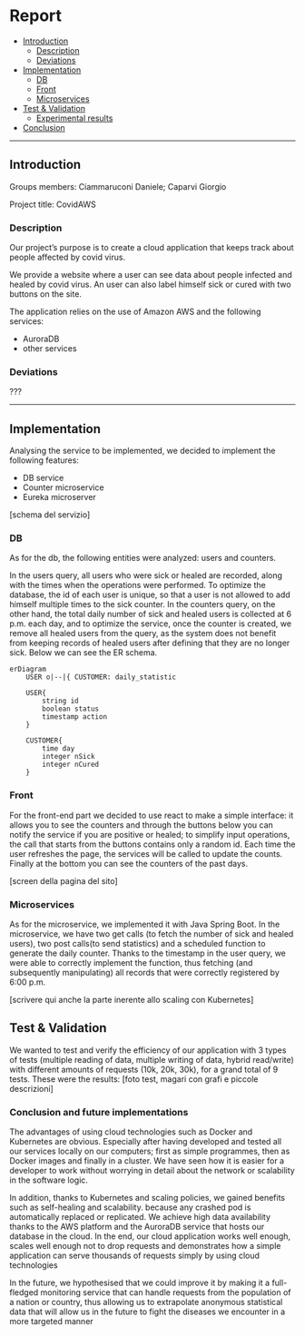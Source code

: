 # Report
  - [Introduction](#introduction)
    - [Description](#description)
    - [Deviations](#deviations)
  - [Implementation](#implementation)
    - [DB](#db)
    - [Front](#front)
    - [Microservices](#microservices)
  - [Test & Validation](#test--validation)
    - [Experimental results](#experimental-results)
  - [Conclusion](#conclusion-and-future-implementations)

---

## Introduction
Groups members: Ciammaruconi Daniele; Caparvi Giorgio

Project title: CovidAWS
### Description
Our project’s purpose is to create a cloud application that keeps track about people affected by covid virus. 

We provide a website where a user can see data about people infected and healed by covid virus. An user can also label himself sick or cured with two buttons on the site.

The application relies on the use of Amazon AWS and the following services: 
   - AuroraDB
   - other services
### Deviations
???

---
## Implementation
Analysing the service to be implemented, we decided to implement the following features: 
   - DB service
   - Counter microservice 
   - Eureka microserver

[schema del servizio]

### DB
As for the db, the following entities were analyzed: users and counters.

In the users query, all users who were sick or healed are recorded, along with the times when the operations were performed. To optimize the database, the id of each user is unique, so that a user is not allowed to add himself multiple times to the sick counter. 
In the counters query, on the other hand, the total daily number of sick and healed users is collected at 6 p.m. each day, and to optimize the service, once the counter is created, we remove all healed users from the query, as the system does not benefit from keeping records of healed users after defining that they are no longer sick. 
Below we can see the ER schema.

```mermaid 
erDiagram 
    USER o|--|{ CUSTOMER: daily_statistic

    USER{
        string id
        boolean status
        timestamp action
    }

    CUSTOMER{
        time day
        integer nSick
        integer nCured
    }
```


### Front
For the front-end part we decided to use react to make a simple interface: it allows you to see the counters and through the buttons below you can notify the service if you are positive or healed; to simplify input operations, the call that starts from the buttons contains only a random id. Each time the user refreshes the page, the services will be called to update the counts. Finally at the bottom you can see the counters of the past days.

[screen della pagina del sito]

### Microservices
As for the microservice, we implemented it with Java Spring Boot. 
In the microservice, we have two get calls (to fetch the number of sick and healed users), two post calls(to send statistics) and a scheduled function to generate the daily counter. Thanks to the timestamp in the user query, we were able to correctly implement the function, thus fetching (and subsequently manipulating) all records that were correctly registered by 6:00 p.m. 

[scrivere qui anche la parte inerente allo scaling con Kubernetes]

## Test & Validation
We wanted to test and verify the efficiency of our application with 3 types of tests (multiple reading of data, multiple writing of data, hybrid read/write) with different amounts of requests (10k, 20k, 30k), for a grand total of 9 tests. These were the results: [foto test, magari con grafi e piccole descrizioni]

### Conclusion and future implementations
The advantages of using cloud technologies such as Docker and Kubernetes are obvious. Especially after having developed and tested all our services locally on our computers; first as simple programmes, then as Docker images and finally in a cluster.
We have seen how it is easier for a developer to work without worrying in detail about the network or scalability in the software logic.

In addition, thanks to Kubernetes and scaling policies, we gained benefits such as self-healing and scalability. because any crashed pod is automatically replaced or replicated.
We achieve high data availability thanks to the AWS platform and the AuroraDB service that hosts our database in the cloud.
In the end, our cloud application works well enough, scales well enough not to drop requests and demonstrates how a simple application can serve thousands of requests simply by using cloud technologies

In the future, we hypothesised that we could improve it by making it a full-fledged monitoring service that can handle requests from the population of a nation or country, thus allowing us to extrapolate anonymous statistical data that will allow us in the future to fight the diseases we encounter in a more targeted manner

